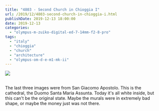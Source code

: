 ```yaml
---
title: "4803 - Second Church in Chioggia I"
url: /2019/12/4803-second-church-in-chioggia-i.html
publishDate: 2019-12-13 18:00:00
date: 2019-12-13
categories: 
  - "olympus-m-zuiko-digital-ed-7-14mm-f2-8-pro"
tags: 
  - "italy"
  - "chioggia"
  - "church"
  - "architecture"
  - "olympus-om-d-e-m1-mk-ii"
---
```

<div class="container">
<div class="center"><a target="_blank" href="https://d25zfm9zpd7gm5.cloudfront.net/1200x1200/2018/20180510_173500_lr.jpg"><img class="webfeedsFeaturedVisual" src="https://d25zfm9zpd7gm5.cloudfront.net/0600x0600/2018/20180510_173500_lr.jpg" /></a></div>
</div>
<br />

The last three images were from San Giacomo Apostolo. This is the
cathedral, the Duomo Santa Maria Assunta. Today it's all white
inside, but this can't be the original state. Maybe the murals were
in extremely bad shape, or maybe the money just was not there.